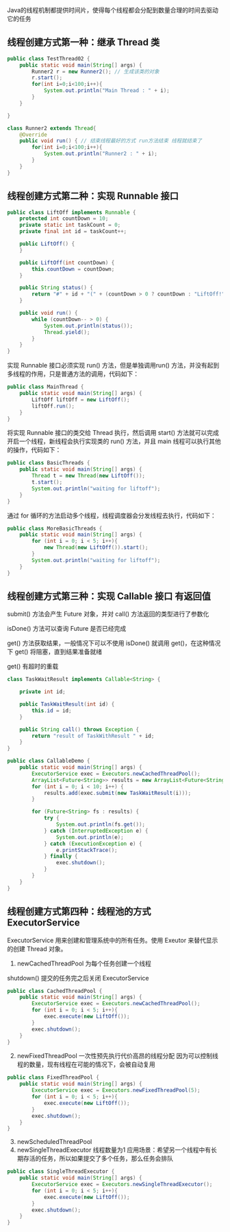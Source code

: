 Java的线程机制都提供时间片，使得每个线程都会分配到数量合理的时间去驱动它的任务

## 线程创建方式第一种：继承 Thread 类

```java
public class TestThread02 {
    public static void main(String[] args) {
        Runner2 r = new Runner2(); // 生成该类的对象
        r.start();
        for(int i=0;i<100;i++){
            System.out.println("Main Thread : " + i);
        }
    }

}

class Runner2 extends Thread{
    @Override
    public void run() { // 结束线程最好的方式 run方法结束 线程就结束了
        for(int i=0;i<100;i++){
            System.out.println("Runner2 : " + i);
        }
    }
}
```

## 线程创建方式第二种：实现 Runnable 接口

```java
public class LiftOff implements Runnable {
    protected int countDown = 10;
    private static int taskCount = 0;
    private final int id = taskCount++;

    public LiftOff() {
    }

    public LiftOff(int countDown) {
        this.countDown = countDown;
    }

    public String status() {
        return "#" + id + "(" + (countDown > 0 ? countDown : "LiftOff!") + "),";
    }

    public void run() {
        while (countDown-- > 0) {
            System.out.println(status());
            Thread.yield();
        }
    }
}
```

实现 Runnable 接口必须实现 run() 方法，但是单独调用run() 方法，并没有起到多线程的作用，只是普通方法的调用，代码如下：

```java
public class MainThread {
    public static void main(String[] args) {
        LiftOff liftOff = new LiftOff();
        liftOff.run();
    }
}
```

将实现 Runnable 接口的类交给 Thread 执行，然后调用 start() 方法就可以完成开启一个线程，新线程会执行实现类的 run() 方法，并且 main 线程可以执行其他的操作，代码如下：

```java
public class BasicThreads {
    public static void main(String[] args) {
        Thread t = new Thread(new LiftOff());
        t.start();
        System.out.println("waiting for liftoff");
    }
}
```

通过 for 循环的方法启动多个线程，线程调度器会分发线程去执行，代码如下：

```java
public class MoreBasicThreads {
    public static void main(String[] args) {
        for (int i = 0; i < 5; i++){
            new Thread(new LiftOff()).start();
        }
        System.out.println("waiting for liftoff");
    }
}
```

## 线程创建方式第三种：实现 Callable 接口 有返回值

submit() 方法会产生 Future 对象，并对 call() 方法返回的类型进行了参数化

isDone() 方法可以查询 Future 是否已经完成

get() 方法获取结果，一般情况下可以不使用 isDone() 就调用 get()，在这种情况下 get() 将阻塞，直到结果准备就绪

get() 有超时的重载

```java
class TaskWaitResult implements Callable<String> {

    private int id;

    public TaskWaitResult(int id) {
        this.id = id;
    }

    public String call() throws Exception {
        return "result of TaskWithResult " + id;
    }
}

public class CallableDemo {
    public static void main(String[] args) {
        ExecutorService exec = Executors.newCachedThreadPool();
        ArrayList<Future<String>> results = new ArrayList<Future<String>>();
        for (int i = 0; i < 10; i++) {
            results.add(exec.submit(new TaskWaitResult(i)));
        }

        for (Future<String> fs : results) {
            try {
                System.out.println(fs.get());
            } catch (InterruptedException e) {
                System.out.println(e);
            } catch (ExecutionException e) {
                e.printStackTrace();
            } finally {
                exec.shutdown();
            }
        }
    }
}

```

## 线程创建方式第四种：线程池的方式 ExecutorService

ExecutorService 用来创建和管理系统中的所有任务。使用 Exeutor 来替代显示的创建 Thread 对象。

1. newCachedThreadPool  为每个任务创建一个线程

shutdown() 提交的任务完之后关闭 ExecutorService

```java
public class CachedThreadPool {
    public static void main(String[] args) {
        ExecutorService exec = Executors.newCachedThreadPool();
        for (int i = 0; i < 5; i++){
            exec.execute(new LiftOff());
        }
        exec.shutdown();
    }
}
```
2. newFixedThreadPool 一次性预先执行代价高昂的线程分配 因为可以控制线程的数量，现有线程在可能的情况下，会被自动复用

```java
public class FixedThreadPool {
    public static void main(String[] args) {
        ExecutorService exec = Executors.newFixedThreadPool(5);
        for (int i = 0; i < 5; i++){
            exec.execute(new LiftOff());
        }
        exec.shutdown();
    }
}
```

3. newScheduledThreadPool
4. newSingleThreadExecutor 线程数量为1 应用场景：希望另一个线程中有长期存活的任务，所以如果提交了多个任务，那么任务会排队

```java
public class SingleThreadExecutor {
    public static void main(String[] args) {
        ExecutorService exec = Executors.newSingleThreadExecutor();
        for (int i = 0; i < 5; i++){
            exec.execute(new LiftOff());
        }
        exec.shutdown();
    }
}

```

